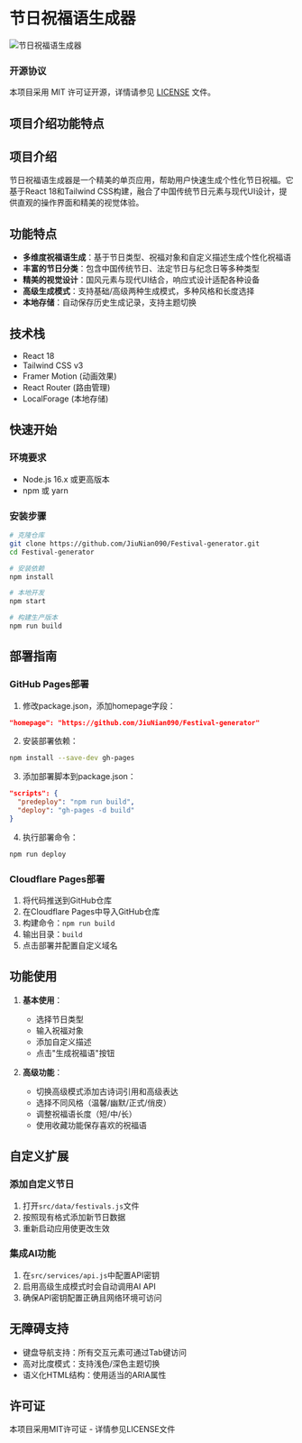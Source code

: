 # 节日祝福语生成器

![节日祝福语生成器](https://img3.wallspic.com/previews/1/0/8/4/14801/14801-fireworks-festival-new_year-explosive_material-victory_day-x750.jpg)

### 开源协议
本项目采用 MIT 许可证开源，详情请参见 [LICENSE](LICENSE) 文件。

## 项目介绍功能特点

## 项目介绍

节日祝福语生成器是一个精美的单页应用，帮助用户快速生成个性化节日祝福。它基于React 18和Tailwind CSS构建，融合了中国传统节日元素与现代UI设计，提供直观的操作界面和精美的视觉体验。

## 功能特点

- **多维度祝福语生成**：基于节日类型、祝福对象和自定义描述生成个性化祝福语
- **丰富的节日分类**：包含中国传统节日、法定节日与纪念日等多种类型
- **精美的视觉设计**：国风元素与现代UI结合，响应式设计适配各种设备
- **高级生成模式**：支持基础/高级两种生成模式，多种风格和长度选择
- **本地存储**：自动保存历史生成记录，支持主题切换

## 技术栈

- React 18
- Tailwind CSS v3
- Framer Motion (动画效果)
- React Router (路由管理)
- LocalForage (本地存储)

## 快速开始

### 环境要求
- Node.js 16.x 或更高版本
- npm 或 yarn

### 安装步骤

```bash
# 克隆仓库
git clone https://github.com/JiuNian090/Festival-generator.git
cd Festival-generator

# 安装依赖
npm install

# 本地开发
npm start

# 构建生产版本
npm run build
```

## 部署指南

### GitHub Pages部署

1. 修改package.json，添加homepage字段：
```json
"homepage": "https://github.com/JiuNian090/Festival-generator"
```

2. 安装部署依赖：
```bash
npm install --save-dev gh-pages
```

3. 添加部署脚本到package.json：
```json
"scripts": {
  "predeploy": "npm run build",
  "deploy": "gh-pages -d build"
}
```

4. 执行部署命令：
```bash
npm run deploy
```

### Cloudflare Pages部署

1. 将代码推送到GitHub仓库
2. 在Cloudflare Pages中导入GitHub仓库
3. 构建命令：`npm run build`
4. 输出目录：`build`
5. 点击部署并配置自定义域名

## 功能使用

1. **基本使用**：
   - 选择节日类型
   - 输入祝福对象
   - 添加自定义描述
   - 点击"生成祝福语"按钮

2. **高级功能**：
   - 切换高级模式添加古诗词引用和高级表达
   - 选择不同风格（温馨/幽默/正式/俏皮）
   - 调整祝福语长度（短/中/长）
   - 使用收藏功能保存喜欢的祝福语

## 自定义扩展

### 添加自定义节日

1. 打开`src/data/festivals.js`文件
2. 按照现有格式添加新节日数据
3. 重新启动应用使更改生效

### 集成AI功能

1. 在`src/services/api.js`中配置API密钥
2. 启用高级生成模式时会自动调用AI API
3. 确保API密钥配置正确且网络环境可访问

## 无障碍支持

- 键盘导航支持：所有交互元素可通过Tab键访问
- 高对比度模式：支持浅色/深色主题切换
- 语义化HTML结构：使用适当的ARIA属性

## 许可证

本项目采用MIT许可证 - 详情参见LICENSE文件

